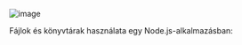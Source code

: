 ![image](https://user-images.githubusercontent.com/79217871/194703021-cd9bf879-4c52-4a22-9a59-b24aabc9bea1.png)

Fájlok és könyvtárak használata egy Node.js-alkalmazásban:


